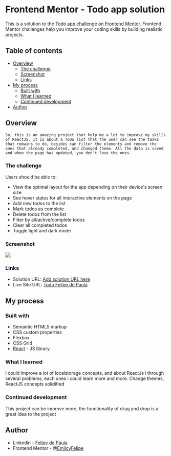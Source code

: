 # Frontend Mentor - Todo app solution

This is a solution to the [Todo app challenge on Frontend Mentor](https://www.frontendmentor.io/challenges/todo-app-Su1_KokOW). Frontend Mentor challenges help you improve your coding skills by building realistic projects. 

## Table of contents

- [Overview](#overview)
  - [The challenge](#the-challenge)
  - [Screenshot](#screenshot)
  - [Links](#links)
- [My process](#my-process)
  - [Built with](#built-with)
  - [What I learned](#what-i-learned)
  - [Continued development](#continued-development)
- [Author](#author)

## Overview
    So, this is an amazing project that help me a lot to improve my skills of ReactJS. It is about a ToDo list that the user can see the tasks that remains to do, besides can filter the elements and remove the ones that already completed, and changed theme. All the data is saved and when the page has updated, you don't lose the ones. 

### The challenge

Users should be able to:

- View the optimal layout for the app depending on their device's screen size
- See hover states for all interactive elements on the page
- Add new todos to the list
- Mark todos as complete
- Delete todos from the list
- Filter by all/active/complete todos
- Clear all completed todos
- Toggle light and dark mode

### Screenshot

![](./screenshot.jpg)

### Links

- Solution URL: [Add solution URL here](https://your-solution-url.com)
- Live Site URL: [Todo Felipe de Paula](https://todo-felipe-de-paula.netlify.app/)

## My process

### Built with

- Semantic HTML5 markup
- CSS custom properties
- Flexbox
- CSS Grid
- [React](https://reactjs.org/) - JS library

### What I learned

I could improve a lot of localstorage concepts, and about ReactJs i through several problems, each ones i could learn more and more. Change themes, ReactJS concepts solidified

### Continued development

This project can be improve more, the functionality of drag and drop is a great idea to the project

## Author
- Linkedin - [Felipe de Paula](https://www.linkedin.com/in/felipe-c-de-paula-b1b7b9189/)
- Frontend Mentor - [@EmilcyFelipe](https://www.frontendmentor.io/profile/EmilcyFelipe)
